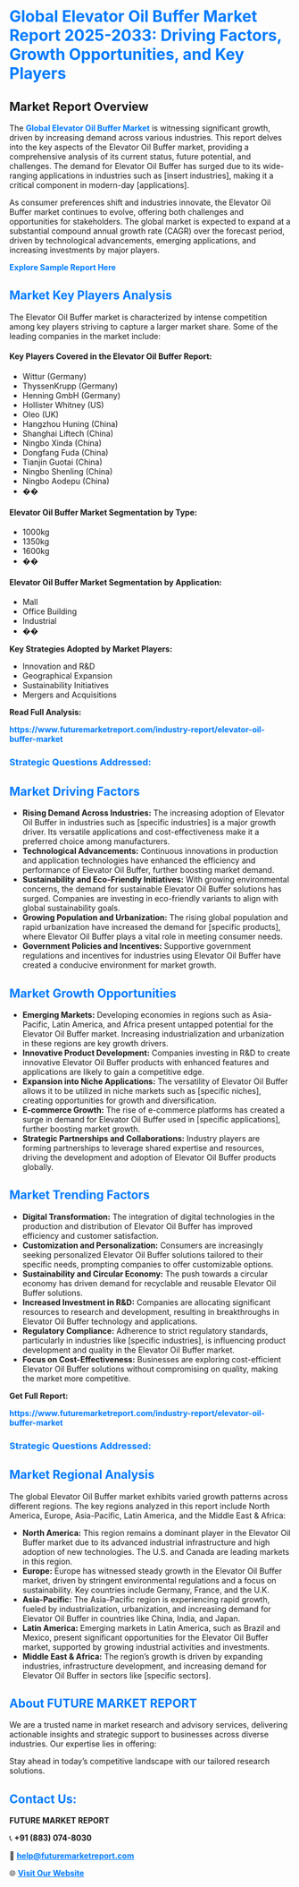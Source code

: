 <h1 style="color: #007BFF;">Global Elevator Oil Buffer Market Report 2025-2033: Driving Factors, Growth Opportunities, and Key Players</h1>

<section id="overview">
<h2>Market Report Overview</h2>
<p>The <a href="https://www.futuremarketreport.com/industry-report/elevator-oil-buffer-market" style="color: #007BFF; text-decoration: none;"><strong>Global Elevator Oil Buffer Market</strong></a> is witnessing significant growth, driven by increasing demand across various industries. This report delves into the key aspects of the Elevator Oil Buffer market, providing a comprehensive analysis of its current status, future potential, and challenges. The demand for Elevator Oil Buffer has surged due to its wide-ranging applications in industries such as [insert industries], making it a critical component in modern-day [applications].</p>
<p>As consumer preferences shift and industries innovate, the Elevator Oil Buffer market continues to evolve, offering both challenges and opportunities for stakeholders. The global market is expected to expand at a substantial compound annual growth rate (CAGR) over the forecast period, driven by technological advancements, emerging applications, and increasing investments by major players.</p>
</section>

<section id="overview">
<p><a href="https://www.futuremarketreport.com/request-sample/reportId=116914" style="color: #007BFF; text-decoration: none;"><strong>Explore Sample Report Here</strong></a></p>
</section>

<section id="key-players">
<h2 style="color: #007BFF;">Market Key Players Analysis</h2>
<p>The Elevator Oil Buffer market is characterized by intense competition among key players striving to capture a larger market share. Some of the leading companies in the market include:</p>
<h4>Key Players Covered in the Elevator Oil Buffer Report:</h4>
<ul><li>Wittur (Germany)</li><li>ThyssenKrupp (Germany)</li><li>Henning GmbH (Germany)</li><li>Hollister Whitney (US)</li><li>Oleo (UK)</li><li>Hangzhou Huning (China)</li><li>Shanghai Liftech (China)</li><li>Ningbo Xinda (China)</li><li>Dongfang Fuda (China)</li><li>Tianjin Guotai (China)</li><li>Ningbo Shenling (China)</li><li>Ningbo Aodepu (China)</li><li>��</li></ul>
<h4>Elevator Oil Buffer Market Segmentation by Type:</h4>
<ul><li>1000kg</li><li>1350kg</li><li>1600kg</li><li>��</li></ul>

<h4>Elevator Oil Buffer Market Segmentation by Application:</h4>
<ul><li>Mall</li><li>Office Building</li><li>Industrial</li><li>��</li></ul>
<p><strong>Key Strategies Adopted by Market Players:</strong></p>
<ul>
<li>Innovation and R&D</li>
<li>Geographical Expansion</li>
<li>Sustainability Initiatives</li>
<li>Mergers and Acquisitions</li>
</ul>
</section>

<section>
<p><strong>Read Full Analysis: </strong></p><a href="https://www.futuremarketreport.com/industry-report/elevator-oil-buffer-market" style="color: #007BFF; text-decoration: none;"><strong>https://www.futuremarketreport.com/industry-report/elevator-oil-buffer-market</strong></a>
<h3 style="color: #007BFF;">Strategic Questions Addressed:</h3>
</section>

<section id="driving-factors">
<h2 style="color: #007BFF;">Market Driving Factors</h2>
<ul>
<li><strong>Rising Demand Across Industries:</strong> The increasing adoption of Elevator Oil Buffer in industries such as [specific industries] is a major growth driver. Its versatile applications and cost-effectiveness make it a preferred choice among manufacturers.</li>
<li><strong>Technological Advancements:</strong> Continuous innovations in production and application technologies have enhanced the efficiency and performance of Elevator Oil Buffer, further boosting market demand.</li>
<li><strong>Sustainability and Eco-Friendly Initiatives:</strong> With growing environmental concerns, the demand for sustainable Elevator Oil Buffer solutions has surged. Companies are investing in eco-friendly variants to align with global sustainability goals.</li>
<li><strong>Growing Population and Urbanization:</strong> The rising global population and rapid urbanization have increased the demand for [specific products], where Elevator Oil Buffer plays a vital role in meeting consumer needs.</li>
<li><strong>Government Policies and Incentives:</strong> Supportive government regulations and incentives for industries using Elevator Oil Buffer have created a conducive environment for market growth.</li>
</ul>
</section>

<section id="growth-opportunities">
<h2 style="color: #007BFF;">Market Growth Opportunities</h2>
<ul>
<li><strong>Emerging Markets:</strong> Developing economies in regions such as Asia-Pacific, Latin America, and Africa present untapped potential for the Elevator Oil Buffer market. Increasing industrialization and urbanization in these regions are key growth drivers.</li>
<li><strong>Innovative Product Development:</strong> Companies investing in R&D to create innovative Elevator Oil Buffer products with enhanced features and applications are likely to gain a competitive edge.</li>
<li><strong>Expansion into Niche Applications:</strong> The versatility of Elevator Oil Buffer allows it to be utilized in niche markets such as [specific niches], creating opportunities for growth and diversification.</li>
<li><strong>E-commerce Growth:</strong> The rise of e-commerce platforms has created a surge in demand for Elevator Oil Buffer used in [specific applications], further boosting market growth.</li>
<li><strong>Strategic Partnerships and Collaborations:</strong> Industry players are forming partnerships to leverage shared expertise and resources, driving the development and adoption of Elevator Oil Buffer products globally.</li>
</ul>
</section>

<section id="trending-factors">
<h2 style="color: #007BFF;">Market Trending Factors</h2>
<ul>
<li><strong>Digital Transformation:</strong> The integration of digital technologies in the production and distribution of Elevator Oil Buffer has improved efficiency and customer satisfaction.</li>
<li><strong>Customization and Personalization:</strong> Consumers are increasingly seeking personalized Elevator Oil Buffer solutions tailored to their specific needs, prompting companies to offer customizable options.</li>
<li><strong>Sustainability and Circular Economy:</strong> The push towards a circular economy has driven demand for recyclable and reusable Elevator Oil Buffer solutions.</li>
<li><strong>Increased Investment in R&D:</strong> Companies are allocating significant resources to research and development, resulting in breakthroughs in Elevator Oil Buffer technology and applications.</li>
<li><strong>Regulatory Compliance:</strong> Adherence to strict regulatory standards, particularly in industries like [specific industries], is influencing product development and quality in the Elevator Oil Buffer market.</li>
<li><strong>Focus on Cost-Effectiveness:</strong> Businesses are exploring cost-efficient Elevator Oil Buffer solutions without compromising on quality, making the market more competitive.</li>
</ul>
</section>

<section>
<p><strong>Get Full Report: </strong></p><a href="https://www.futuremarketreport.com/industry-report/elevator-oil-buffer-market" style="color: #007BFF; text-decoration: none;"><strong>https://www.futuremarketreport.com/industry-report/elevator-oil-buffer-market</strong></a>
<h3 style="color: #007BFF;">Strategic Questions Addressed:</h3>
</section>


<section id="regional-analysis">
<h2 style="color: #007BFF;">Market Regional Analysis</h2>
<p>The global Elevator Oil Buffer market exhibits varied growth patterns across different regions. The key regions analyzed in this report include North America, Europe, Asia-Pacific, Latin America, and the Middle East & Africa:</p>
<ul>
<li><strong>North America:</strong> This region remains a dominant player in the Elevator Oil Buffer market due to its advanced industrial infrastructure and high adoption of new technologies. The U.S. and Canada are leading markets in this region.</li>
<li><strong>Europe:</strong> Europe has witnessed steady growth in the Elevator Oil Buffer market, driven by stringent environmental regulations and a focus on sustainability. Key countries include Germany, France, and the U.K.</li>
<li><strong>Asia-Pacific:</strong> The Asia-Pacific region is experiencing rapid growth, fueled by industrialization, urbanization, and increasing demand for Elevator Oil Buffer in countries like China, India, and Japan.</li>
<li><strong>Latin America:</strong> Emerging markets in Latin America, such as Brazil and Mexico, present significant opportunities for the Elevator Oil Buffer market, supported by growing industrial activities and investments.</li>
<li><strong>Middle East & Africa:</strong> The region’s growth is driven by expanding industries, infrastructure development, and increasing demand for Elevator Oil Buffer in sectors like [specific sectors].</li>
</ul>
</section>

<footer>
<h2 style="color: #007BFF;">About FUTURE MARKET REPORT</h2>
<p>We are a trusted name in market research and advisory services, delivering actionable insights and strategic support to businesses across diverse industries. Our expertise lies in offering:</p>

<p>Stay ahead in today’s competitive landscape with our tailored research solutions.</p>

<h2 style="color: #007BFF;">Contact Us:</h2>
<p><strong>FUTURE MARKET REPORT</strong></p>
<p>📞 <strong>+91 (883) 074-8030</strong></p>
<p>📧 <strong><a href="mailto:help@futuremarketreport.com" style="color: #007BFF;">help@futuremarketreport.com</a></strong></p>
<p>🌐 <strong><a href="https://www.futuremarketreport.com/" style="color: #007BFF;">Visit Our Website</a></strong></p>
</footer>